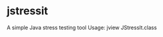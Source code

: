 # jstressit
A simple Java stress testing tool
Usage: jview JStressIt.class <Test Class> <Number of Threads per Test> <Stats Interval in seconds>